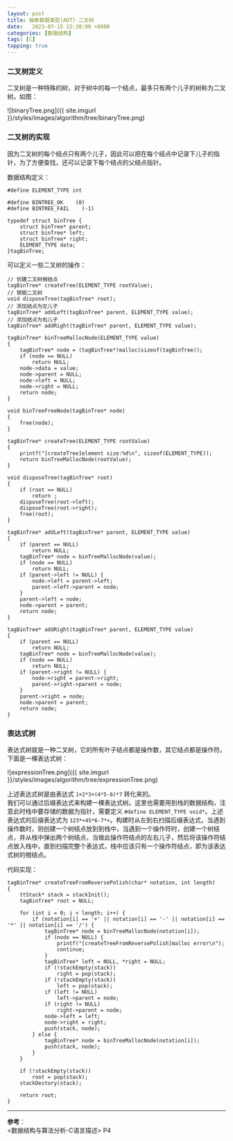 ```yaml
---
layout: post
title: 抽象数据类型(ADT)-二叉树 
date:   2023-07-15 22:30:00 +0800
categories: [数据结构]
tags: [C]
topping: true
---
```


### 二叉树定义

二叉树是一种特殊的树，对于树中的每一个结点，最多只有两个儿子的树称为二叉树。如图：  

![binaryTree.png]({{ site.imgurl }}/styles/images/algorithm/tree/binaryTree.png)  

### 二叉树的实现

因为二叉树的每个结点只有两个儿子，因此可以把在每个结点中记录下儿子的指针，为了方便查找，还可以记录下每个结点的父结点指针。  

数据结构定义：  

```
#define ELEMENT_TYPE int

#define BINTREE_OK    (0)
#define BINTREE_FAIL    (-1)

typedef struct binTree {
    struct binTree* parent;
    struct binTree* left;
    struct binTree* right;
    ELEMENT_TYPE data;
}tagBinTree;
```

可以定义一些二叉树的操作：  

```
// 创建二叉树根结点
tagBinTree* createTree(ELEMENT_TYPE rootValue);
// 销毁二叉树
void disposeTree(tagBinTree* root);
// 添加结点为左儿子
tagBinTree* addLeft(tagBinTree* parent, ELEMENT_TYPE value);
// 添加结点为右儿子
tagBinTree* addRight(tagBinTree* parent, ELEMENT_TYPE value);
```

```
tagBinTree* binTreeMallocNode(ELEMENT_TYPE value)
{
    tagBinTree* node = (tagBinTree*)malloc(sizeof(tagBinTree));
    if (node == NULL)
        return NULL;
    node->data = value;
    node->parent = NULL;
    node->left = NULL;
    node->right = NULL;
    return node;
}

void binTreeFreeNode(tagBinTree* node)
{
    free(node);
}

tagBinTree* createTree(ELEMENT_TYPE rootValue)
{
    printf("[createTree]element size:%d\n", sizeof(ELEMENT_TYPE));
    return binTreeMallocNode(rootValue);
}

void disposeTree(tagBinTree* root)
{
    if (root == NULL)
        return ;
    disposeTree(root->left);
    disposeTree(root->right);
    free(root);
}

tagBinTree* addLeft(tagBinTree* parent, ELEMENT_TYPE value)
{
    if (parent == NULL)
        return NULL;
    tagBinTree* node = binTreeMallocNode(value);
    if (node == NULL)
        return NULL;
    if (parent->left != NULL) {
        node->left = parent->left;
        parent->left->parent = node;
    }
    parent->left = node;
    node->parent = parent;
    return node;
}

tagBinTree* addRight(tagBinTree* parent, ELEMENT_TYPE value)
{
    if (parent == NULL)
        return NULL;
    tagBinTree* node = binTreeMallocNode(value);
    if (node == NULL)
        return NULL;
    if (parent->right != NULL) {
        node->right = parent->right;
        parent->right->parent = node;
    }
    parent->right = node;
    node->parent = parent;
    return node;
}
```

### 表达式树

表达式树就是一种二叉树，它的所有叶子结点都是操作数，其它结点都是操作符。下面是一棵表达式树：  

![expressionTree.png]({{ site.imgurl }}/styles/images/algorithm/tree/expressionTree.png)  

上述表达式树是由表达式 `1+2*3+(4*5-6)*7` 转化来的。  
我们可以通过后缀表达式来构建一棵表达式树。这里也需要用到栈的数据结构，注意此时栈中要存储的数据为指针，需要定义 `#define ELEMENT_TYPE void*`。上述表达式的后缀表达式为 `123*+45*6-7*+`。构建时从左到右扫描后缀表达式，当遇到操作数时，则创建一个树结点放到到栈中，当遇到一个操作符时，创建一个树结点，并从栈中弹出两个树结点，当做此操作符结点的左右儿子，然后将该操作符结点放入栈中，直到扫描完整个表达式，栈中应该只有一个操作符结点，即为该表达式树的根结点。  

代码实现：

```
tagBinTree* createTreeFromReversePolish(char* notation, int length)
{
    ttStack* stack = stackInit();
    tagBinTree* root = NULL;

    for (int i = 0; i < length; i++) {
        if (notation[i] == '+' || notation[i] == '-' || notation[i] == '*' || notation[i] == '/') {
            tagBinTree* node = binTreeMallocNode(notation[i]);
            if (node == NULL) {
                printf("[createTreeFromReversePolish]malloc error\n");
                continue;
            }
            tagBinTree* left = NULL, *right = NULL;
            if (!stackEmpty(stack))
                right = pop(stack);
            if (!stackEmpty(stack))
                left = pop(stack);
            if (left != NULL)
                left->parent = node;
            if (right != NULL)
                right->parent = node;
            node->left = left;
            node->right = right;
            push(stack, node);
        } else {
            tagBinTree* node = binTreeMallocNode(notation[i]);
            push(stack, node);
        }
    }

    if (!stackEmpty(stack))
        root = pop(stack);
    stackDestory(stack);

    return root;
}
```
---
**参考**：  
<数据结构与算法分析-C语言描述> P4
